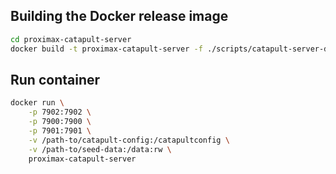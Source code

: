 ## Building the Docker release image 

```bash
cd proximax-catapult-server
docker build -t proximax-catapult-server -f ./scripts/catapult-server-docker/Dockerfile .
```

## Run container
```bash
docker run \
    -p 7902:7902 \
    -p 7900:7900 \
    -p 7901:7901 \
    -v /path-to/catapult-config:/catapultconfig \
    -v /path-to/seed-data:/data:rw \
    proximax-catapult-server 
```
